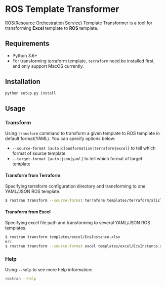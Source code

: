 # ROS Template Transformer
[ROS(Resource Orchestration Service)](https://www.alibabacloud.com/product/ros) Template Transformer
is a tool for transforming **Excel** template to **ROS** template.

## Requirements
- Python 3.6+
- For transforming terraform template, `terraform` need be installed first, 
and only support MacOS currently.

## Installation
```bash
python setup.py install
```

## Usage
### Transform
Using `transform` command to transform a given template to ROS template in default format(YAML).
You can specify options below:
- `--source-format [auto|cloudformation|terraform|excel]` to tell which format of source template
- `--target-format [auto|json|yaml]` to tell which format of target template


#### Transform from Terraform
Specifying terraform configuration directory and transforming to one YAML/JSON ROS template.

```bash
$ rostran transform --source-format terraform templates/terraform/alicloud
```

#### Transform from Excel
Specifying excel file path and transforming to several YAML/JSON ROS templates.


```bash
$ rostran transform templates/excel/EcsInstance.xlsx
or:
$ rostran transform --source-format excel templates/excel/EcsInstance.xlsx
```

### Help
Using `--help` to see more help information:
```bash
rostran --help
```
